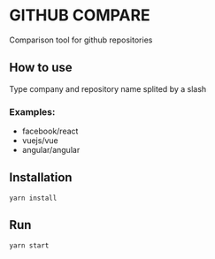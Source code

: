 # GITHUB COMPARE

Comparison tool for github repositories

## How to use

Type company and repository name splited by a slash

### Examples:

- facebook/react
- vuejs/vue
- angular/angular

## Installation

```terminal
yarn install
```

## Run

```terminal
yarn start
```
